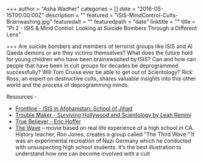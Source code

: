 +++
author = "Asha Wadher"
categories = []
date = "2016-05-15T00:00:00Z"
description = ""
featured = "ISIS-MindControl-Cults-Brainwashing.jpg"
featuredalt = ""
featuredpath = "date"
linktitle = ""
title = "Pt 2 - ISIS & Mind Control: Looking at Suicide Bombers Through a Different Lens"

+++
<audio src="https://s3.amazonaws.com/twizted/static/assets/podcast/Ep19_Part2_RickRoss_Cults_Brainwashing.mp3"></audio>
Are suicide bombers and members of terrorist groups like ISIS and Al Qaeda demons or are they victims themselves? What does the future hold for young children who have been brainswashed by ISIS? Can and how can people that have been in cult groups for decades be deprogrammed successfully? Will Tom Cruise ever be able to get out of Scientology? Rick Ross, an expert on destructive cults, shares valuable insights into this other world and the process of deprogramming minds.



<p style="margin-bottom: 0em;">Resources -</p>

 - <a href="http://www.pbs.org/wgbh/frontline/article/isis-in-afghanistan-school-of-jihad/" target="_blank">Frontline - ISIS in Afghanistan: School of Jihad</a>
 - <a href="https://www.amazon.com/Troublemaker-Surviving-Scientology-Leah-Remini-ebook/dp/B015BCX0JY" target="_blank">Trouble Maker - Surviving Hollywood and Scientology by  Leah Remini</a>
 - <a href="http://www.amazon.com/True-Believer-Thoughts-Movements-Perennial/dp/0060505915" target="_blank">True Believer - Eric Hoffer</a>
 - <a href="https://www.youtube.com/watch?v=ICng-KRxXJ8" target="_blank">The Wave</a> – movie based on real life experience of a high school in CA. History teacher, Ron Jones, creates a group called “The Third Wave.” It was an experimental recreation of Nazi Germany which he conducted with unsuspecting high school students. It’s the best illustration to understand how one can become involved with a cult



